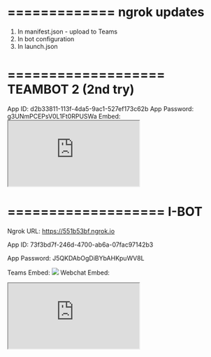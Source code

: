 =============
ngrok updates
=============

1. In manifest.json - upload to Teams
2. In bot configuration
3. In launch.json

===================
TEAMBOT 2 (2nd try)
===================

App ID:
	d2b33811-113f-4da5-9ac1-527ef173c62b
App Password:
	g3UNmPCEPsV0L1Ft0RPUSWa
Embed:
	<iframe src='https://webchat.botframework.com/embed/T-Bot2?s=mdPSEjFXn0s.cwA.8u0.Y4GIyGkMBUL0-zVF-_N0CXS4UNSSlFI_ZXkovIsHd-M'></iframe>


===================
I-BOT
===================

Ngrok URL:
https://551b53bf.ngrok.io

App ID:
73f3bd7f-246d-4700-ab6a-07fac97142b3

App Password:
J5QKDAbOgDiBYbAHKpuWV8L

Teams Embed:
<a href='https://teams.microsoft.com/l/chat/0/0?users=28:73f3bd7f-246d-4700-ab6a-07fac97142b3'><img src='https://dev.botframework.com/Client/Images/Add-To-MSTeams-Buttons.png'></a>
Webchat Embed:
<iframe src='https://webchat.botframework.com/embed/IBot0817?s=YOUR_SECRET_HERE'></iframe>


